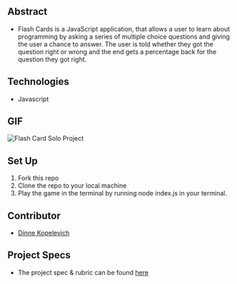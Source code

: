## Abstract
  - Flash Cards is a JavaScript application, that allows a user to learn about programming by asking a series of multiple choice questions and giving the user a chance to answer. The user is told whether they got the question right or wrong and the end gets a percentage back for the question they got right.

## Technologies
  - Javascript


## GIF
  ![Flash Card Solo Project](https://user-images.githubusercontent.com/63877492/178082323-b8809729-f448-4c34-8176-b62bd9e283b3.gif)


## Set Up
1. Fork this repo  
2. Clone the repo to your local machine
3. Play the game in the terminal by running node index.js in your terminal.

## Contributor
  - [Dinne Kopelevich](https://github.com/DinneK)


## Project Specs
  - The project spec & rubric can be found [here](https://frontend.turing.edu/projects/flash-cards.html)